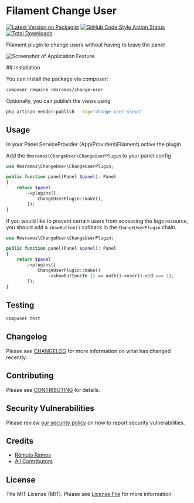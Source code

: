 # Filament Change User

[![Latest Version on Packagist](https://img.shields.io/packagist/v/rmsramos/change-user.svg?style=flat-square)](https://packagist.org/packages/rmsramos/change-user)
[![GitHub Code Style Action Status](https://img.shields.io/github/actions/workflow/status/rmsramos/change-user/fix-php-code-styling.yml?branch=main&label=code%20style&style=flat-square)](https://github.com/rmsramos/change-user/actions?query=workflow%3A"Fix+PHP+code+styling"+branch%3Amain)
[![Total Downloads](https://img.shields.io/packagist/dt/rmsramos/change-user.svg?style=flat-square)](https://packagist.org/packages/rmsramos/change-user/stats)

Filament plugin to change users without having to leave the panel

<div class="filament-hidden">

![Screenshot of Application Feature](https://raw.githubusercontent.com/rmsramos/change-user/main/arts/cover.png)

</div>
## Installation

You can install the package via composer:

```bash
composer require rmsramos/change-user
```

Optionally, you can publish the views using

```bash
php artisan vendor:publish --tag="change-user-views"
```

## Usage

In your Panel ServiceProvider (App\Providers\Filament) active the plugin

Add the `Rmsramos\ChangeUser\ChangeUserPlugin` to your panel config

```php
use Rmsramos\ChangeUser\ChangeUserPlugin;

public function panel(Panel $panel): Panel
{
    return $panel
        ->plugins([
            ChangeUserPlugin::make(),
        ]);
}
```

If you would like to prevent certain users from accessing the logs resource, you should add a `showButton()` callback in the `ChangeUserPlugin` chain.

```php
use Rmsramos\ChangeUser\ChangeUserPlugin;

public function panel(Panel $panel): Panel
{
    return $panel
        ->plugins([
            ChangeUserPlugin::make()
                ->showButton(fn () => auth()->user()->id === 1),
        ]);
}
```

## Testing

```bash
composer test
```

## Changelog

Please see [CHANGELOG](CHANGELOG.md) for more information on what has changed recently.

## Contributing

Please see [CONTRIBUTING](.github/CONTRIBUTING.md) for details.

## Security Vulnerabilities

Please review [our security policy](../../security/policy) on how to report security vulnerabilities.

## Credits

-   [Rômulo Ramos](https://github.com/rmsramos)
-   [All Contributors](../../contributors)

## License

The MIT License (MIT). Please see [License File](LICENSE.md) for more information.
